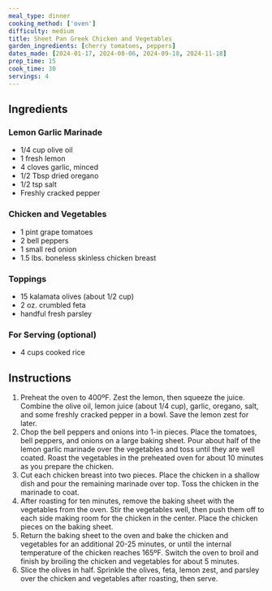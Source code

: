 ```yaml
---
meal_type: dinner
cooking_method: ['oven']
difficulty: medium
title: Sheet Pan Greek Chicken and Vegetables
garden_ingredients: [cherry tomatoes, peppers]
dates_made: [2024-01-17, 2024-08-06, 2024-09-18, 2024-11-18]
prep_time: 15
cook_time: 30
servings: 4
---
```


## Ingredients

### Lemon Garlic Marinade
- 1/4 cup olive oil
- 1 fresh lemon
- 4 cloves garlic, minced
- 1/2 Tbsp dried oregano
- 1/2 tsp salt
- Freshly cracked pepper

### Chicken and Vegetables
- 1 pint grape tomatoes
- 2 bell peppers
- 1 small red onion
- 1.5 lbs. boneless skinless chicken breast

### Toppings
- 15 kalamata olives (about 1/2 cup)
- 2 oz. crumbled feta
- handful fresh parsley

### For Serving (optional)
- 4 cups cooked rice

## Instructions

1. Preheat the oven to 400ºF. Zest the lemon, then squeeze the juice. Combine the olive oil, lemon juice (about 1/4 cup), garlic, oregano, salt, and some freshly cracked pepper in a bowl. Save the lemon zest for later.
1. Chop the bell peppers and onions into 1-in pieces. Place the tomatoes, bell peppers, and onions on a large baking sheet. Pour about half of the lemon garlic marinade over the vegetables and toss until they are well coated. Roast the vegetables in the preheated oven for about 10 minutes as you prepare the chicken.
1. Cut each chicken breast into two pieces. Place the chicken in a shallow dish and pour the remaining marinade over top. Toss the chicken in the marinade to coat.
1. After roasting for ten minutes, remove the baking sheet with the vegetables from the oven. Stir the vegetables well, then push them off to each side making room for the chicken in the center. Place the chicken pieces on the baking sheet.
1. Return the baking sheet to the oven and bake the chicken and vegetables for an additional 20-25 minutes, or until the internal temperature of the chicken reaches 165ºF. Switch the oven to broil and finish by broiling the chicken and vegetables for about 5 minutes.
1. Slice the olives in half. Sprinkle the olives, feta, lemon zest, and parsley over the chicken and vegetables after roasting, then serve.
